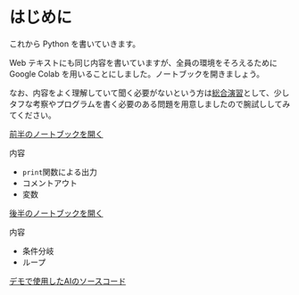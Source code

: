 # はじめに
これから Python を書いていきます。

Web テキストにも同じ内容を書いていますが、全員の環境をそろえるために Google Colab を用いることにしました。ノートブックを開きましょう。

なお、内容をよく理解していて聞く必要がないという方は[総合演習](https://colab.research.google.com/github/aiko-63180/notebooks/blob/main/problems.ipynb)として、少しタフな考察やプログラムを書く必要のある問題を用意しましたので腕試ししてみてください。


[前半のノートブックを開く](https://colab.research.google.com/github/aiko-63180/notebooks/blob/main/text1.ipynb)

内容

- `print`関数による出力
- コメントアウト
- 変数

[後半のノートブックを開く](https://colab.research.google.com/github/aiko-63180/notebooks/blob/main/text2.ipynb)

内容

- 条件分岐
- ループ

[デモで使用したAIのソースコード](https://github.com/aiko-63180/racing)